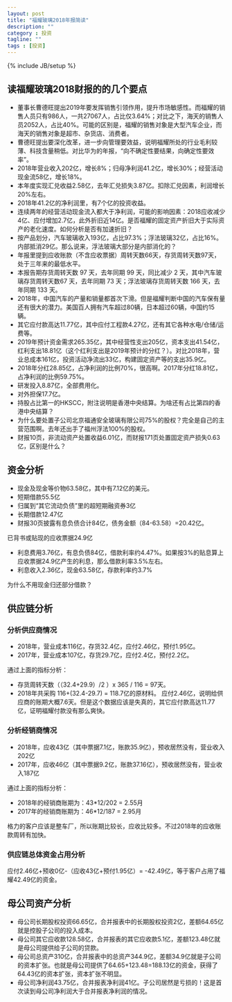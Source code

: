 ```yaml
---
layout: post
title: "福耀玻璃2018年报简读"
description: ""
category : 投资
tagline: ""
tags : [投资]
---
```

{% include JB/setup %}


## 读福耀玻璃2018财报的的几个要点

* 董事长曹德旺提出2019年要发挥销售引领作用，提升市场敏感性。而福耀的销售人员只有986人，一共27067人，占比仅3.64%；对比之下，海天的销售人员2052人，占比40%。可能的区别是，福耀的销售对象是大型汽车企业，而海天的销售对象是超市、杂货店、消费者。
* 曹德旺提出要深化改革，进一步向管理要效益，说明福耀所处的行业毛利较薄、科技含量稍低。对比华为的年报，“向不确定性要结果，向确定性要效率”。
* 2018年营业收入202亿，增长8%；归母净利润41.2亿，增长30%；经营活动现金流58亿，增长18%。
* 本年度实现汇兑收益2.58亿，去年汇兑损失3.87亿。扣除汇兑因素，利润增长20%左右。
* 2018年41.2亿的净利润里，有7个亿的投资收益。
* 连续两年的经营活动现金流入都大于净利润，可能的影响因素：2018应收减少4亿、应付增加2.7亿，此外折旧近14亿。是否福耀的固定资产折旧大于实际资产的老化速度。如何分析是否有加速折旧？
* 按产品划分，汽车玻璃收入193亿，占比97.3%；浮法玻璃32亿，占比16%。内部抵消29亿。那么说来，浮法玻璃大部分是内部消化的？
* 年报里提到应收账款（不含应收票据）周转天数66天，存货周转天数97天，处于三年来的最低水平。
* 本报告期存货周转天数 97 天，去年同期 99 天，同比减少 2 天，其中汽车玻璃存货周转天数67 天，去年同期 73 天；浮法玻璃存货周转天数 166 天，去年同期 133 天。
* 2018年，中国汽车的产量和销量都首次下滑。但是福耀判断中国的汽车保有量还有很大的潜力。美国百人拥有汽车超过80辆，日本超过60辆，中国约15辆。
* 其它应付款高达11.77亿，其中应付工程款4.27亿，还有其它各种水电/仓储/运费等。
* 2019年预计资金需求265.35亿，其中经营性支出205亿，资本支出41.54亿，红利支出18.81亿（这个红利支出是2019年预计的分红？）。对比2018年，营业总成本161亿，投资活动净流出33亿，构建固定资产等的支出35.9亿。
* 2018年分红28.85亿，占净利润的比例70%，很高啊。2017年分红18.81亿，占净利润的比例59.75%。
* 研发投入8.87亿，全部费用化。
* 对外担保17.7亿。
* 持股占比第一的HKSCC，附注说明是香港中央结算。为啥还有占比第四的香港中央结算？
* 为什么要处置子公司北京福通安全玻璃有限公司75%的股权？完全是自己的主营范围啊。去年还出手了福州浮法100%的股权。
* 财报10页，非流动资产处置收益6.01亿，而财报171页处置固定资产损失0.63亿，区别是什么？

## 资金分析

* 现金及现金等价物63.58亿，其中有7.12亿的美元。
* 短期借款55.5亿
* 归属到“其它流动负债”里的超短期融资券3亿
* 长期借款12.47亿
* 财报30页披露有息负债合计84亿，债务金额（84-63.58）=20.42亿。

已背书或贴现的应收票据24.9亿

* 利息费用3.76亿，有息负债84亿，借款利率约4.47%。如果按3%的贴息算上应收票据24.9亿产生的利息，那么借款利率3.5%左右。
* 利息收入2.36亿，现金63.58亿，存款利率约3.7%

为什么不用现金归还部分借款？


## 供应链分析

### 分析供应商情况

* 2018年，营业成本116亿，存货32.4亿，应付2.46亿，预付1.95亿。
* 2017年，营业成本107亿，存货29.7亿，应付2.4亿，预付2.2亿。

通过上面的指标分析：

* 存货周转天数（（32.4+29.9）/2 ）x 365 / 116 = 97天。
* 2018年共采购 116+(32.4-29.7) = 118.7亿的原材料。 应付2.46亿，说明给供应商的账期大概7.6天。但是这个数据应该是失真的，其它应付款高达11.77亿，证明福耀付款没有那么爽快。


### 分析经销商情况

* 2018年，应收43亿（其中票据7.1亿，账款35.9亿），预收居然没有，营业收入202亿
* 2017年，应收46亿（其中票据9.2亿，账款37.16亿），预收居然没有，营业收入187亿

通过上面的指标分析：

* 2018年的经销商账期为：43*12/202 = 2.55月
* 2017年的经销商账期为：46*12/187 = 2.95月

格力的客户应该是整车厂，所以账期比较长，应收比较多。不过2018年的应收账款周转有加快。

### 供应链总体资金占用分析

应付2.46亿+预收0亿-（应收43亿+预付1.95亿）= -42.49亿，等于客户占用了福耀42.49亿的资金。


## 母公司资产分析

* 母公司长期股权投资66.65亿，合并报表中的长期股权投资2亿，差额64.65亿就是控股子公司的投入成本。
* 母公司其它应收款128.58亿，合并报表的其它应收款5.1亿，差额123.48亿就是母公司提供给子公司的贷款。
* 母公司总资产310亿，合并报表中的总资产344.9亿，差额34.9亿就是子公司的资本扩张。也就是母公司提供了64.65+123.48=188.13亿的资金，获得了64.43亿的资本扩张，资本扩张不明显。
* 母公司净利润43.75亿，合并报表净利润41亿。子公司居然是亏损的！这是首次读到母公司净利润大于合并报表净利润的情况。








